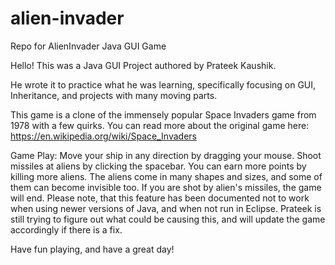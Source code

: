 # alien-invader
 Repo for AlienInvader Java GUI Game


Hello! This was a Java GUI Project authored by Prateek Kaushik. 

He wrote it to practice what he was learning, specifically focusing on GUI, Inheritance, and projects with many moving parts. 

This game is a clone of the immensely popular Space Invaders game from 1978 with a few quirks. You can read more about the original game here: https://en.wikipedia.org/wiki/Space_Invaders 


Game Play:
Move your ship in any direction by dragging your mouse. Shoot missiles at aliens by clicking the spacebar. You can earn more points by killing more aliens. The aliens come in many shapes and sizes, and some of them can become invisible too. If you are shot by alien's missiles, the game will end. Please note, that this feature has been documented not to work when using newer versions of Java, and when not run in Eclipse. Prateek is still trying to figure out what could be causing this, and will update the game accordingly if there is a fix. 

Have fun playing, and have a great day!

